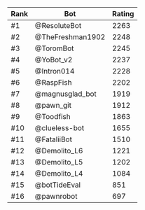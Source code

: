 Rank|Bot|Rating
---|---|---
#1|@ResoluteBot|2263
#2|@TheFreshman1902|2248
#3|@ToromBot|2245
#4|@YoBot_v2|2237
#5|@Intron014|2228
#6|@RaspFish|2202
#7|@magnusglad_bot|1919
#8|@pawn_git|1912
#9|@Toodfish|1863
#10|@clueless-bot|1655
#11|@FataliiBot|1510
#12|@Demolito_L6|1221
#13|@Demolito_L5|1202
#14|@Demolito_L4|1084
#15|@botTideEval|851
#16|@pawnrobot|697
